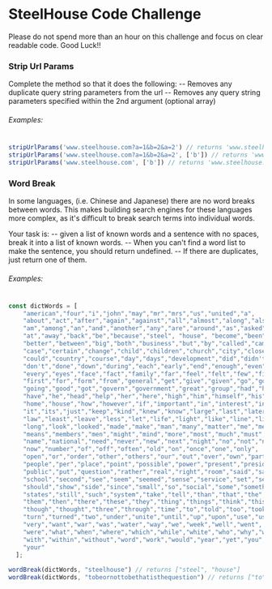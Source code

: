 
# SteelHouse Code Challenge

Please do not spend more than an hour on this challenge and focus on clear readable code. Good Luck!!

### Strip Url Params


Complete the method so that it does the following:
-- Removes any duplicate query string parameters from the url
-- Removes any query string parameters specified within the 2nd argument (optional array)
###### Examples:
#
```javascript
stripUrlParams('www.steelhouse.com?a=1&b=2&a=2') // returns 'www.steelhouse.com?a=1&b=2'
stripUrlParams('www.steelhouse.com?a=1&b=2&a=2', ['b']) // returns 'www.steelhouse.com?a=1'
stripUrlParams('www.steelhouse.com', ['b']) // returns 'www.steelhouse.com'
```

### Word Break
In some languages, (i.e. Chinese and Japanese) there are no word breaks between words. This makes building search engines for these languages more complex, as it's difficult to break search terms into individual words.

Your task is:
-- given a list of known words and a sentence with no spaces, break it into a list of known words. 
-- When you can't find a word list to make the sentence, you should return undefined.
-- If there are duplicates, just return one of them.

###### Examples:
#
```javascript
const dictWords = [
    "american","four","i","john","may","mr","mrs","us","united","a",
    "about","act","after","again","against","all","almost","along","also","always",
    "am","among","an","and","another","any","are","around","as","asked",
    "at","away","back","be","because","steel", "house", "become","been","before","began","best",
    "better","between","big","both","business","but","by","called","came","can",
    "case","certain","change","child","children","church","city","close","come","company",
    "could","country","course","day","days","development","did","didn't","do","does",
    "don't","done","down","during","each","early","end","enough","even","ever",
    "every","eyes","face","fact","family","far","feel","felt","few","find",
    "first","for","form","from","general","get","give","given","go","god",
    "going","good","got","govern","government","great","group","had","hand","has",
    "have","he","head","help","her","here","high","him","himself","his",
    "home","house","how","however","if","important","in","interest","into","is",
    "it","its","just","keep","kind","knew","know","large","last","later",
    "law","least","leave","less","let","life","light","like","line","little",
    "long","look","looked","made","make","man","many","matter","me","mean",
    "means","members","men","might","mind","more","most","much","must","my",
    "name","national","need","never","new","next","night","no","not","nothing",
    "now","number","of","off","often","old","on","once","one","only",
    "open","or","order","other","others","our","out","over","own","part",
    "people","per","place","point","possible","power","present","president","problem","program",
    "public","put","question","rather","real","right","room","said","same","say",
    "school","second","see","seem","seemed","sense","service","set","several","she",
    "should","show","side","since","small","so","social","some","something","state",
    "states","still","such","system","take","tell","than","that","the","their",
    "them","then","there","these","they","thing","things","think","this","those",
    "though","thought","three","through","time","to","told","too","took","toward",
    "turn","turned","two","under","unite","until","up","upon","use","used",
    "very","want","war","was","water","way","we","week","well","went",
    "were","what","when","where","which","while","white","who","why","will",
    "with","within","without","word","work","would","year","yet","you","young",
    "your"
  ];
  
wordBreak(dictWords, "steelhouse") // returns ["steel", "house"]
wordBreak(dictWords, "tobeornottobethatisthequestion") // returns ["to", "be", "or", "not", "that", "is", "the" "question"]
```
